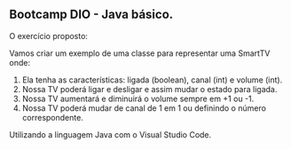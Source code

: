 ## Bootcamp DIO - Java básico.

 O exercício proposto:
 
 Vamos criar um exemplo de uma classe para representar uma SmartTV onde:

1. Ela tenha as características: ligada (boolean), canal (int) e volume (int).
2. Nossa TV poderá ligar e desligar e assim mudar o estado para ligada.
3. Nossa TV aumentará e diminuirá o volume sempre em +1 ou -1.
4. Nossa TV poderá mudar de canal de 1 em 1 ou definindo o número correspondente.


 
Utilizando a linguagem Java com  o Visual Studio Code.


